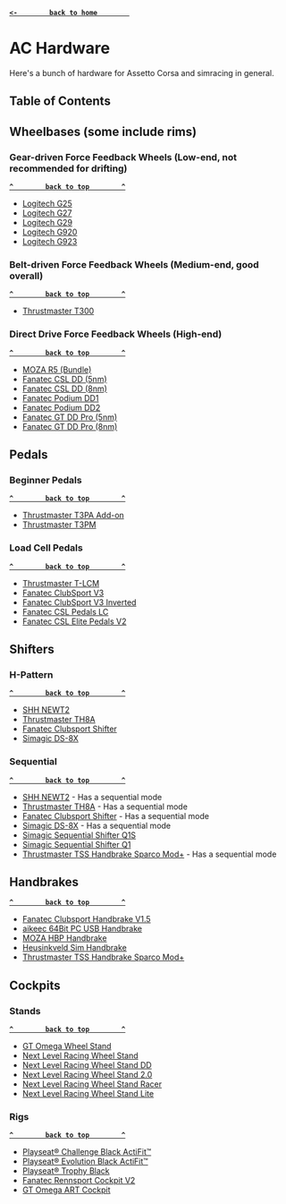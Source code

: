 **[`<-        back to home        `](README.md)**
# AC Hardware
Here's a bunch of hardware for Assetto Corsa and simracing in general.

## Table of Contents

## Wheelbases (some include rims)
### Gear-driven Force Feedback Wheels (Low-end, not recommended for drifting)
**[`^        back to top        ^`](#ac-hardware)**
- [Logitech G25](https://www.logitechg.com/en-us/products/driving/g25-racing-wheel.html)
- [Logitech G27](https://www.logitechg.com/en-us/products/driving/g27-racing-wheel.html)
- [Logitech G29](https://www.logitechg.com/en-us/products/driving/g29-driving-force-racing-wheel.html)
- [Logitech G920](https://www.logitechg.com/en-us/products/driving/g920-driving-force.html)
- [Logitech G923](https://www.logitechg.com/en-us/products/driving/g923-trueforce-sim-racing-wheel.html)
### Belt-driven Force Feedback Wheels (Medium-end, good overall)
**[`^        back to top        ^`](#ac-hardware)**
- [Thrustmaster T300](https://www.thrustmaster.com/en-us/products/t300rs-gt-edition/)
### Direct Drive Force Feedback Wheels (High-end)
**[`^        back to top        ^`](#ac-hardware)**
- [MOZA R5 (Bundle)](https://mozaracing.com/product/r5-bundle)
- [Fanatec CSL DD (5nm)](https://fanatec.com/eu-en/racing-wheels-direct-drive-bases/direct-drive-bases/csl-dd-5-nm)
- [Fanatec CSL DD (8nm)](https://fanatec.com/eu-en/racing-wheels-direct-drive-bases/racing-wheels/csl-dd-8-nm)
- [Fanatec Podium DD1](https://fanatec.com/eu-en/racing-wheels-direct-drive-bases/direct-drive-bases/podium-wheel-base-dd1)
- [Fanatec Podium DD2](https://fanatec.com/eu-en/racing-wheels-direct-drive-bases/direct-drive-bases/podium-wheel-base-dd2)
- [Fanatec GT DD Pro (5nm)](https://fanatec.com/eu-en/racing-wheels-direct-drive-bases/racing-wheels/gran-turismo-dd-pro-5-nm)
- [Fanatec GT DD Pro (8nm)](https://fanatec.com/eu-en/racing-wheels-direct-drive-bases/racing-wheels/gran-turismo-dd-pro-8-nm)

## Pedals
### Beginner Pedals
**[`^        back to top        ^`](#ac-hardware)**
- [Thrustmaster T3PA Add-on](https://www.thrustmaster.com/en-us/products/t3pa-add-on)
- [Thrustmaster T3PM](https://www.thrustmaster.com/en-us/products/t3pm/)
### Load Cell Pedals
**[`^        back to top        ^`](#ac-hardware)**
- [Thrustmaster T-LCM](https://www.thrustmaster.com/en-us/products/t-lcm-pedals)
- [Fanatec ClubSport V3](https://fanatec.com/eu-en/pedals/clubsport-pedals-v3)
- [Fanatec ClubSport V3 Inverted](https://fanatec.com/eu-en/pedals/clubsport-pedals-v3-inverted)
- [Fanatec CSL Pedals LC](https://fanatec.com/eu-en/pedals/csl-pedals-lc)
- [Fanatec CSL Elite Pedals V2](https://fanatec.com/eu-en/pedals/csl-elite-pedals-v2)
## Shifters
### H-Pattern
**[`^        back to top        ^`](#ac-hardware)**
- [SHH NEWT2](https://www.shiftershh.com/en/black/47-1298-newt.html)
- [Thrustmaster TH8A](https://www.thrustmaster.com/en-us/products/th8a-shifter-add-on/)
- [Fanatec Clubsport Shifter](https://fanatec.com/eu-en/shifters-others/clubsport-shifter-sq-v-1.5)
- [Simagic DS-8X](https://en.simagic.com/product/60)
### Sequential
**[`^        back to top        ^`](#ac-hardware)**
- [SHH NEWT2](https://www.shiftershh.com/en/black/47-1298-newt.html) - Has a sequential mode
- [Thrustmaster TH8A](https://www.thrustmaster.com/en-us/products/th8a-shifter-add-on/) - Has a sequential mode
- [Fanatec Clubsport Shifter](https://fanatec.com/eu-en/shifters-others/clubsport-shifter-sq-v-1.5) - Has a sequential mode
- [Simagic DS-8X](https://en.simagic.com/product/60) - Has a sequential mode
- [Simagic Sequential Shifter Q1S](https://en.simagic.com/product/20)
- [Simagic Sequential Shifter Q1](https://en.simagic.com/product/19)
- [Thrustmaster TSS Handbrake Sparco Mod+](https://www.thrustmaster.com/en-us/products/tss-handbrake-sparco-mod/) - Has a sequential mode
## Handbrakes
**[`^        back to top        ^`](#ac-hardware)**
- [Fanatec Clubsport Handbrake V1.5](https://fanatec.com/eu-en/shifters-others/clubsport-handbrake-v1.5)
- [aikeec 64Bit PC USB Handbrake](https://www.amazon.co.uk/dp/B07V79MXF2)
- [MOZA HBP Handbrake](https://mozaracing.com/product/moza-hbp-handbrake)
- [Heusinkveld Sim Handbrake](https://heusinkveld.com/shop/shifters-handbrakes/new-sim-handbrake/)
- [Thrustmaster TSS Handbrake Sparco Mod+](https://www.thrustmaster.com/en-us/products/tss-handbrake-sparco-mod/)
## Cockpits
### Stands
**[`^        back to top        ^`](#ac-hardware)**
- [GT Omega Wheel Stand](https://www.gtomega.com/products/apex-steering-wheel-stand)
- [Next Level Racing Wheel Stand](https://nextlevelracing.com/products/next-level-racing-wheel-stand/)
- [Next Level Racing Wheel Stand DD](https://nextlevelracing.com/products/next-level-racing-wheel-stand-dd-for-direct-drive-wheels/)
- [Next Level Racing Wheel Stand 2.0](https://nextlevelracing.com/products/racing-wheel-stand-2-0/)
- [Next Level Racing Wheel Stand Racer](https://nextlevelracing.com/products/next-level-racing-wheel-stand-racer/)
- [Next Level Racing Wheel Stand Lite](https://nextlevelracing.com/products/wheel-stand-lite/)
### Rigs
**[`^        back to top        ^`](#ac-hardware)**
- [Playseat® Challenge Black ActiFit™](https://www.playseatstore.com/product/playseat-challenge-black-actifit)
- [Playseat® Evolution Black ActiFit™](https://www.playseatstore.com/product/playseat-evolution-black-actifit)
- [Playseat® Trophy Black](https://www.playseatstore.com/product/playseat-trophy)
- [Fanatec Rennsport Cockpit V2](https://fanatec.com/eu-en/cockpits-mounting/rennsport-cockpit-v2)
- [GT Omega ART Cockpit](https://www.gtomega.co.uk/products/art-racing-cockpit)